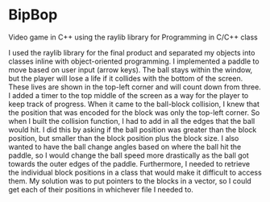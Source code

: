 # BipBop
Video game in C++ using the raylib library for Programming in C/C++ class


I used the raylib library for the final product and separated my objects into classes inline with object-oriented programming. I implemented a paddle to move based on user input (arrow keys). The ball stays within the window, but the player will lose a life if it collides with the bottom of the screen. These lives are shown in the top-left corner and will count down from three. I added a timer to the top middle of the screen as a way for the player to keep track of progress. When it came to the ball-block collision, I knew that the position that was encoded for the block was only the top-left corner. So when I built the collision function, I had to add in all the edges that the ball would hit. I did this by asking if the ball position was greater than the block position, but smaller than the block position plus the block size. I also wanted to have the ball change angles based on where the ball hit the paddle, so I would change the ball speed more drastically as the ball got towards the outer edges of the paddle. Furthermore, I needed to retrieve the individual block positions in a class that would make it difficult to access them. My solution was to put pointers to the blocks in a vector, so I could get each of their positions in whichever file I needed to.
